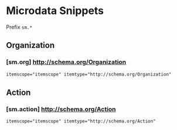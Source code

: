 # Microdata Snippets

Prefix `sm.*`

## Organization

### [sm.org] http://schema.org/Organization

```html
itemscope="itemscope" itemtype="http://schema.org/Organization"
```

## Action

### [sm.action] http://schema.org/Action

```html
itemscope="itemscope" itemtype="http://schema.org/Action"
```
